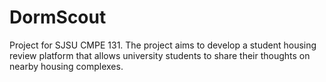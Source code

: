 # DormScout
Project for SJSU CMPE 131.
The project aims to develop a student housing review platform that allows university students to share their thoughts on nearby housing complexes.
